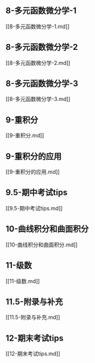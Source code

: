 ## 8-多元函数微分学-1
[[8-多元函数微分学-1.md]]

## 8-多元函数微分学-2
[[8-多元函数微分学-2.md]]

## 8-多元函数微分学-3
[[8-多元函数微分学-3.md]]

## 9-重积分
[[9-重积分.md]]

## 9-重积分的应用
[[9-重积分的应用.md]]

## 9.5-期中考试tips
[[9.5-期中考试tips.md]]

## 10-曲线积分和曲面积分
[[10-曲线积分和曲面积分.md]]

## 11-级数
[[11-级数.md]]

## 11.5-附录与补充
[[11.5-附录与补充.md]]

## 12-期末考试tips
[[12-期末考试tips.md]]

